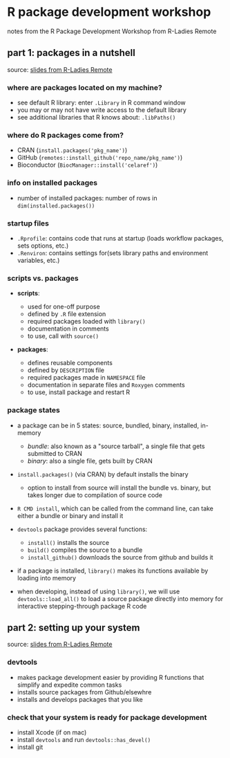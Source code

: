 # R package development workshop

notes from the R Package Development Workshop from R-Ladies Remote

## part 1: packages in a nutshell

source: [slides from R-Ladies Remote](bit.ly/pkg-dev-1)

### where are packages located on my machine?

-   see default R library: enter `.Library` in R command window
-   you may or may not have write access to the default library
-   see additional libraries that R knows about: `.libPaths()`

### where do R packages come from?

-   CRAN (`install.packages('pkg_name')`)
-   GitHub (`remotes::install_github('repo_name/pkg_name')`)
-   Bioconductor (`BiocManager::install('celaref')`)

### info on installed packages

-   number of installed packages: number of rows in `dim(installed.packages())`

### startup files

-   `.Rprofile`: contains code that runs at startup (loads workflow packages, sets options, etc.)
-   `.Renviron`: contains settings for(sets library paths and environment variables, etc.)

### scripts vs. packages

-   **scripts**:

    -   used for one-off purpose
    -   defined by `.R` file extension
    -   required packages loaded with `library()`
    -   documentation in comments
    -   to use, call with `source()`

-   **packages**:

    -   defines reusable components
    -   defined by `DESCRIPTION` file
    -   required packages made in `NAMESPACE` file
    -   documentation in separate files and `Roxygen` comments
    -   to use, install package and restart R

### package states

-   a package can be in 5 states: source, bundled, binary, installed, in-memory

    -   *bundle*: also known as a "source tarball", a single file that gets submitted to CRAN
    -   *binary*: also a single file, gets built by CRAN

-   `install.packages()` (via CRAN) by default installs the binary

    -   option to install from source will install the bundle vs. binary, but takes longer due to compilation of source code

-   `R CMD install`, which can be called from the command line, can take either a bundle or binary and install it

-   `devtools` package provides several functions:

    -   `install()` installs the source
    -   `build()` compiles the source to a bundle
    -   `install_github()` downloads the source from github and builds it

-   if a package is installed, `library()` makes its functions available by loading into memory

-   when developing, instead of using `library()`, we will use `devtools::load_all()` to load a source package directly into memory for interactive stepping-through package R code


## part 2: setting up your system

source: [slides from R-Ladies Remote](bit.ly/pkg-dev-1)

### devtools

- makes package development easier by providing R functions that simplify and expedite common tasks
- installs source packages from Github/elsewhre
- installs and develops packages that you like

### check that your system is ready for package development

- install Xcode (if on mac)
- install `devtools` and run `devtools::has_devel()`
- install git
